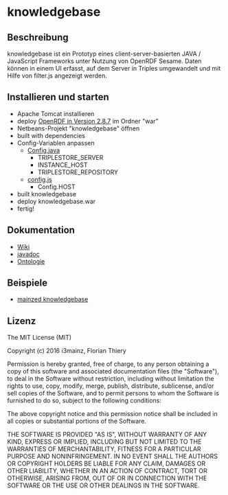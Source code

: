 # knowledgebase

## Beschreibung

knowledgebase ist ein Prototyp eines client-server-basierten JAVA / JavaScript Frameworks unter Nutzung von OpenRDF Sesame. Daten können in einem UI erfasst, auf dem Server in Triples umgewandelt und mit Hilfe von filter.js angezeigt werden.

## Installieren und starten

* Apache Tomcat installieren
* deploy [OpenRDF in Version 2.8.7](/triplestore) im Ordner "war"
* Netbeans-Projekt "knowledgebase" öffnen
* built with dependencies
* Config-Variablen anpassen
  * [Config.java](/netbeans/knowledgebase/src/main/java/de/i3mainz/knowledgebase/Config.js)
    * TRIPLESTORE_SERVER
    * INSTANCE_HOST
    * TRIPLESTORE_REPOSITORY
  * [config.js](/netbeans/knowledgebase/src/main/webapp/config.js)
    * Config.HOST
* built knowledgebase
* deploy knowledgebase.war
* fertig!

## Dokumentation
* [Wiki](../../wiki)
* [javadoc](/javadoc)
* [Ontologie](../../wiki/Ontologie#implementiertes-mapping-der-beispielattribute-zu-cerif)

## Beispiele
* [mainzed knowledgebase](http://labeling.i3mainz.hs-mainz.de/knowledgebase/)

## Lizenz

The MIT License (MIT)

Copyright (c) 2016 i3mainz, Florian Thiery

Permission is hereby granted, free of charge, to any person obtaining a copy
of this software and associated documentation files (the "Software"), to deal
in the Software without restriction, including without limitation the rights
to use, copy, modify, merge, publish, distribute, sublicense, and/or sell
copies of the Software, and to permit persons to whom the Software is
furnished to do so, subject to the following conditions:

The above copyright notice and this permission notice shall be included in all
copies or substantial portions of the Software.

THE SOFTWARE IS PROVIDED "AS IS", WITHOUT WARRANTY OF ANY KIND, EXPRESS OR
IMPLIED, INCLUDING BUT NOT LIMITED TO THE WARRANTIES OF MERCHANTABILITY,
FITNESS FOR A PARTICULAR PURPOSE AND NONINFRINGEMENT. IN NO EVENT SHALL THE
AUTHORS OR COPYRIGHT HOLDERS BE LIABLE FOR ANY CLAIM, DAMAGES OR OTHER
LIABILITY, WHETHER IN AN ACTION OF CONTRACT, TORT OR OTHERWISE, ARISING FROM,
OUT OF OR IN CONNECTION WITH THE SOFTWARE OR THE USE OR OTHER DEALINGS IN THE
SOFTWARE.
